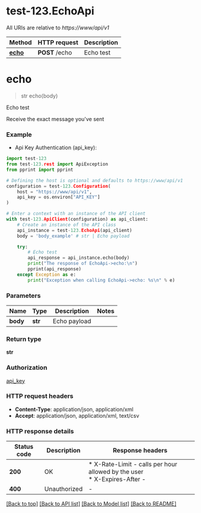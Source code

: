 # test-123.EchoApi

All URIs are relative to *https://www/api/v1*

Method | HTTP request | Description
------------- | ------------- | -------------
[**echo**](EchoApi.md#echo) | **POST** /echo | Echo test


# **echo**
> str echo(body)

Echo test

Receive the exact message you've sent

### Example

* Api Key Authentication (api_key):

```python
import test-123
from test-123.rest import ApiException
from pprint import pprint

# Defining the host is optional and defaults to https://www/api/v1
configuration = test-123.Configuration(
    host = "https://www/api/v1",
    api_key = os.environ["API_KEY"]
)

# Enter a context with an instance of the API client
with test-123.ApiClient(configuration) as api_client:
    # Create an instance of the API class
    api_instance = test-123.EchoApi(api_client)
    body = 'body_example' # str | Echo payload

    try:
        # Echo test
        api_response = api_instance.echo(body)
        print("The response of EchoApi->echo:\n")
        pprint(api_response)
    except Exception as e:
        print("Exception when calling EchoApi->echo: %s\n" % e)
```



### Parameters


Name | Type | Description  | Notes
------------- | ------------- | ------------- | -------------
 **body** | **str**| Echo payload | 

### Return type

**str**

### Authorization

[api_key](../README.md#api_key)

### HTTP request headers

 - **Content-Type**: application/json, application/xml
 - **Accept**: application/json, application/xml, text/csv

### HTTP response details

| Status code | Description | Response headers |
|-------------|-------------|------------------|
**200** | OK |  * X-Rate-Limit - calls per hour allowed by the user <br>  * X-Expires-After -  <br>  |
**400** | Unauthorized |  -  |

[[Back to top]](#) [[Back to API list]](../README.md#documentation-for-api-endpoints) [[Back to Model list]](../README.md#documentation-for-models) [[Back to README]](../README.md)

